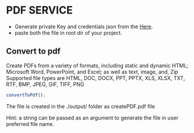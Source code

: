 # PDF SERVICE

- Generate private Key and credentials json from the [Here](https://www.adobe.io/apis/documentcloud/dcsdk/gettingstarted.html?ref=getStartedWithServicesSDK).
- paste both the file in root dir of your project.

## Convert to pdf

Create PDFs from a variety of formats, including static and dynamic HTML; Microsoft Word, PowerPoint, and Excel; as well as text, image, and, Zip
Supported file types are HTML, DOC, DOCX, PPT, PPTX, XLS, XLSX, TXT, RTF, BMP, JPEG, GIF, TIFF, PNG

```javascript
convertToPdf();
```

The file is created in the ./output/ folder as createPDF.pdf file

Hint: a string can be passed as an argument to generate the file in user preferred file name.
